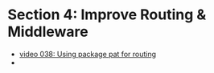 # Section 4: Improve Routing & Middleware

- [video 038: Using package pat for routing](./038-Using-package-pat-for-routing/README.md)
- 
